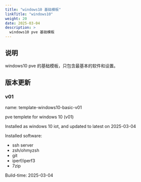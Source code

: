 ```yaml
---
title: "windows10 基础模板"
linkTitle: "windows10"
weight: 20
date: 2025-03-04
description: >
  windows10 pve 基础模板
---
```


## 说明

windows10 pve 的基础模板，只包含最基本的软件和设置。

## 版本更新

### v01

name: template-windows10-basic-v01

pve templete for windows 10 (v01)

Installed as windows 10 iot, and updated to latest on 2025-03-04

Installed software:

- ssh server
- zsh/ohmyzsh
- git
- iperf/iperf3
- 7zip

Build-time: 2025-03-04

